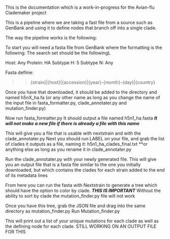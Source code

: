This is the documentation which is a work-in-progress for the Avian-flu Clademaker project

This is a pipeline where we are taking a fast file from a source such as GenBank and using it to define nodes that branch off into a single clade.

The way the pipeline works is the following:

To start you will need a fasta file from GenBank where the formatting is the following:
The search set should be the followingL

Host: Any
Protein: HA
Subtype H: 5
Subtype N: Any

Fasta defline:
> >{strain}|{host}|{accession}|{year}-{month}-{day}|{country}

Once you have that downloaded, it should be added to the directory and named h5nX_ha.fa (or any other name as long as you change the name of the input file in fasta_formatter.py, clade_annotater.py and mutation_finder.py)

Now run fasta_formatter.py It should output a file named h5n1_ha.fasta
***It will not make a new file if there is already a file with this name***

This will give you a file that is usable with nextstrain and with the clade_annotater.py
Next you should run LABEL on your file, and grab the list of clades it outputs as a file, naming it: h5n1_ha_clades_final.txt **or anything else as long as you rename it in clade_annotater.py


Run the clade_annotater.py with your newly generated file. This will give you an output file that is a fasta file similar to the one you initially downloaded, but which contains the clades for each strain added to the end of its metadata lines

From here you can run the fasta with Nextstrain to generate a tree which should have the option to color by clade. ***THIS IS IMPORTANT***
Without the ability to sort by clade the mutation_finder.py file will not work

Once you have this tree, grab the JSON file and drag into the same directory as mutation_finder.py
Run Mutation_finder.py

This will print out a list of your unique mutations for each clade as well as the defining node for each clade. STILL WORKING ON AN OUTPUT FILE FOR THIS


